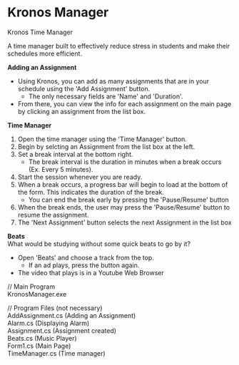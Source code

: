 # Kronos Manager
Kronos Time Manager

A time manager built to effectively reduce stress in students and make their schedules more efficient.

**Adding an Assignment**   
- Using Kronos, you can add as many assignments that are in your schedule using the 'Add Assignment' button.  
  - The only necessary fields are 'Name' and 'Duration'.   
- From there, you can view the info for each assignment on the main page by clicking an assignment from the list box.   

**Time Manager**   
1. Open the time manager using the 'Time Manager' button.  
2. Begin by selcting an Assignment from the list box at the left.  
3. Set a break interval at the bottom right.  
   * The break interval is the duration in minutes when a break occurs (Ex. Every 5 minutes).  
5. Start the session whenever you are ready.  
6. When a break occurs, a progress bar will begin to load at the bottom of the form. This indicates the duration of the break.  
   * You can end the break early by pressing the 'Pause/Resume' button  
7. When the break ends, the user may press the 'Pause/Resume' button to resume the assignment.  
8. The 'Next Assignment' button selects the next Assignment in the list box

**Beats**  
What would be studying without some quick beats to go by it?  
- Open 'Beats' and choose a track from the top.  
  - If an ad plays, press the button again.  
- The video that plays is in a Youtube Web Browser  
   
   
// Main Program   
KronosManager.exe  

// Program Files (not necessary)   
AddAssignment.cs (Adding an Assignment)  
Alarm.cs (Displaying Alarm)  
Assignment.cs (Assignment created)  
Beats.cs (Music Player)  
Form1.cs (Main Page)  
TimeManager.cs (Time manager)  
